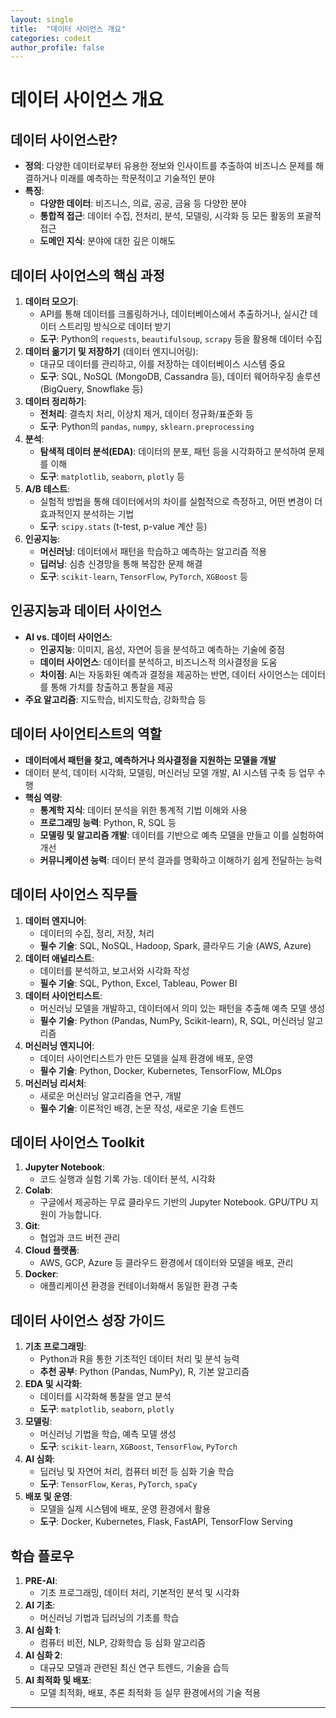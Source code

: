 ```yaml
---
layout: single
title:  "데이터 사이언스 개요"
categories: codeit
author_profile: false
---
```


# 데이터 사이언스 개요

## 데이터 사이언스란?
- **정의**: 다양한 데이터로부터 유용한 정보와 인사이트를 추출하여 비즈니스 문제를 해결하거나 미래를 예측하는 학문적이고 기술적인 분야
- **특징**:
  - **다양한 데이터**: 비즈니스, 의료, 공공, 금융 등 다양한 분야
  - **통합적 접근**: 데이터 수집, 전처리, 분석, 모델링, 시각화 등 모든 활동의 포괄적 접근
  - **도메인 지식**: 분야에 대한 깊은 이해도

## 데이터 사이언스의 핵심 과정
1. **데이터 모으기**:
   - API를 통해 데이터를 크롤링하거나, 데이터베이스에서 추출하거나, 실시간 데이터 스트리밍 방식으로 데이터 받기
   - **도구**: Python의 `requests`, `beautifulsoup`, `scrapy` 등을 활용해 데이터 수집
2. **데이터 옮기기 및 저장하기** (데이터 엔지니어링):
   - 대규모 데이터를 관리하고, 이를 저장하는 데이터베이스 시스템 중요
   - **도구**: SQL, NoSQL (MongoDB, Cassandra 등), 데이터 웨어하우징 솔루션 (BigQuery, Snowflake 등)
3. **데이터 정리하기**:
   - **전처리**: 결측치 처리, 이상치 제거, 데이터 정규화/표준화 등
   - **도구**: Python의 `pandas`, `numpy`, `sklearn.preprocessing`
4. **분석**:
   - **탐색적 데이터 분석(EDA)**: 데이터의 분포, 패턴 등을 시각화하고 분석하여 문제를 이해
   - **도구**: `matplotlib`, `seaborn`, `plotly` 등
5. **A/B 테스트**:
   - 실험적 방법을 통해 데이터에서의 차이를 실험적으로 측정하고, 어떤 변경이 더 효과적인지 분석하는 기법
   - **도구**: `scipy.stats` (t-test, p-value 계산 등)
6. **인공지능**:
   - **머신러닝**: 데이터에서 패턴을 학습하고 예측하는 알고리즘 적용
   - **딥러닝**: 심층 신경망을 통해 복잡한 문제 해결
   - **도구**: `scikit-learn`, `TensorFlow`, `PyTorch`, `XGBoost` 등

## 인공지능과 데이터 사이언스
- **AI vs. 데이터 사이언스**:
  - **인공지능**: 이미지, 음성, 자연어 등을 분석하고 예측하는 기술에 중점
  - **데이터 사이언스**: 데이터를 분석하고, 비즈니스적 의사결정을 도움
  - **차이점**: AI는 자동화된 예측과 결정을 제공하는 반면, 데이터 사이언스는 데이터를 통해 가치를 창출하고 통찰을 제공
- **주요 알고리즘**: 지도학습, 비지도학습, 강화학습 등

## 데이터 사이언티스트의 역할
- **데이터에서 패턴을 찾고, 예측하거나 의사결정을 지원하는 모델을 개발**
- 데이터 분석, 데이터 시각화, 모델링, 머신러닝 모델 개발, AI 시스템 구축 등 업무 수행
- **핵심 역량**:
  - **통계학 지식**: 데이터 분석을 위한 통계적 기법 이해와 사용
  - **프로그래밍 능력**: Python, R, SQL 등
  - **모델링 및 알고리즘 개발**: 데이터를 기반으로 예측 모델을 만들고 이를 실험하여 개선
  - **커뮤니케이션 능력**: 데이터 분석 결과를 명확하고 이해하기 쉽게 전달하는 능력

## 데이터 사이언스 직무들
1. **데이터 엔지니어**:
   - 데이터의 수집, 정리, 저장, 처리
   - **필수 기술**: SQL, NoSQL, Hadoop, Spark, 클라우드 기술 (AWS, Azure)
2. **데이터 애널리스트**:
   - 데이터를 분석하고, 보고서와 시각화 작성
   - **필수 기술**: SQL, Python, Excel, Tableau, Power BI
3. **데이터 사이언티스트**:
   - 머신러닝 모델을 개발하고, 데이터에서 의미 있는 패턴을 추출해 예측 모델 생성
   - **필수 기술**: Python (Pandas, NumPy, Scikit-learn), R, SQL, 머신러닝 알고리즘
4. **머신러닝 엔지니어**:
   - 데이터 사이언티스트가 만든 모델을 실제 환경에 배포, 운영
   - **필수 기술**: Python, Docker, Kubernetes, TensorFlow, MLOps
5. **머신러닝 리서처**:
   - 새로운 머신러닝 알고리즘을 연구, 개발
   - **필수 기술**: 이론적인 배경, 논문 작성, 새로운 기술 트렌드

## 데이터 사이언스 Toolkit
1. **Jupyter Notebook**:
   - 코드 실행과 실험 기록 가능. 데이터 분석, 시각화
2. **Colab**:
   - 구글에서 제공하는 무료 클라우드 기반의 Jupyter Notebook. GPU/TPU 지원이 가능합니다.
3. **Git**:
   - 협업과 코드 버전 관리
4. **Cloud 플랫폼**:
   - AWS, GCP, Azure 등 클라우드 환경에서 데이터와 모델을 배포, 관리
5. **Docker**:
   - 애플리케이션 환경을 컨테이너화해서 동일한 환경 구축

## 데이터 사이언스 성장 가이드
1. **기초 프로그래밍**:
   - Python과 R을 통한 기초적인 데이터 처리 및 분석 능력
   - **추천 공부**: Python (Pandas, NumPy), R, 기본 알고리즘
2. **EDA 및 시각화**:
   - 데이터를 시각화해 통찰을 얻고 분석
   - **도구**: `matplotlib`, `seaborn`, `plotly`
3. **모델링**:
   - 머신러닝 기법을 학습, 예측 모델 생성
   - **도구**: `scikit-learn`, `XGBoost`, `TensorFlow`, `PyTorch`
4. **AI 심화**:
   - 딥러닝 및 자연어 처리, 컴퓨터 비전 등 심화 기술 학습
   - **도구**: `TensorFlow`, `Keras`, `PyTorch`, `spaCy`
5. **배포 및 운영**:
   - 모델을 실제 시스템에 배포, 운영 환경에서 활용
   - **도구**: Docker, Kubernetes, Flask, FastAPI, TensorFlow Serving

## 학습 플로우
1. **PRE-AI**:
   - 기초 프로그래밍, 데이터 처리, 기본적인 분석 및 시각화
2. **AI 기초**:
   - 머신러닝 기법과 딥러닝의 기초를 학습
3. **AI 심화 1**:
   - 컴퓨터 비전, NLP, 강화학습 등 심화 알고리즘
4. **AI 심화 2**:
   - 대규모 모델과 관련된 최신 연구 트렌드, 기술을 습득
5. **AI 최적화 및 배포**:
   - 모델 최적화, 배포, 추론 최적화 등 실무 환경에서의 기술 적용

---


```python

```
